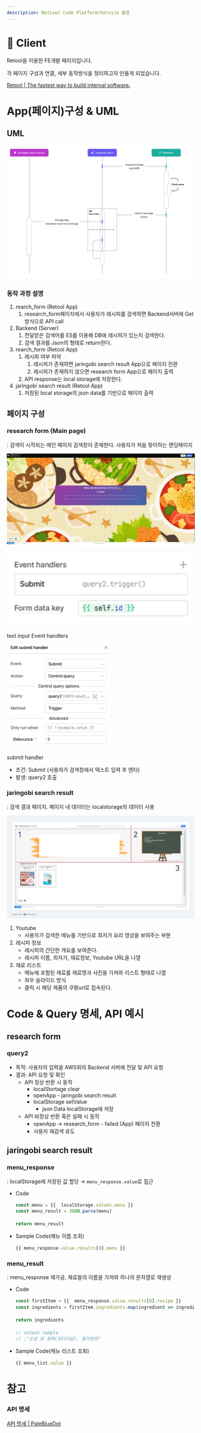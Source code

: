 ```yaml
---
description: No(Low) Code Platform/Service 활용
---
```


# 🚜 Client

Retool을 이용한 FE개발 페이지입니다.

각 페이지 구성과 연결, 세부 동작방식을 정리하고자 만들게 되었습니다.

[Retool | The fastest way to build internal software.](https://retool.com/)

# App(페이지)구성 & UML

## UML

![image.png](./uml.png)

### 동작 과정 설명

1. rearch_form (Retool App)
    1. research_form페이지에서 사용자가 레시피를 검색하면 Backend서버에 Get 방식으로 API call
2. Backend (Server)
    1. 전달받은 검색어를 ES를 이용해 DB에 레시피가 있는지 검색한다.
    2. 검색 결과를 Json의 형태로 return한다.
3. rearch_form (Retool App)
    1. 레시피 여부 파악
        1. 레시피가 존재하면 jaringobi search result App으로 페이지 전환
        2. 레시피가 존재하지 않으면 research form App으로 페이지 출력
    2. API response는 local storage에 저장한다.
4. jaringobi search result (Retool App)
    1. 저장된 local storage의 json data를 기반으로 페이지 출력

## 페이지 구성

### research form (Main page)

: 검색이 시작되는 메인 페이지 검색창이 존재한다. 사용자가 처음 맞이하는 랜딩페이지

![image.png](./research_form.png)

![text input Event handlers](./event_handlers.png)

text input Event handlers

![submit handler](./submit_hander.png)

submit handler

- 조건: Submit (사용자가 검색창에서 텍스트 입력 후 엔터)
- 발생: query2 호출

### jaringobi search result

: 검색 결과 페이지. 페이지 내 데이터는 localstorage의 데이터 사용

![image.png](./jaringobi_search_result.png)

1. Youtube
    - 사용자가 검색한 메뉴를 기반으로 최저가 요리 영상을 보여주는 부분
2. 레시피 정보
    - 레시피의 간단한 개요를 보여준다.
    - 레시피 이름, 최저가, 재료정보, Youtube URL을 나열
3. 재료 리스트
    - 메뉴에 포함된 재료를 재료명과 사진을 가져와 리스트 형태로 나열
    - 좌우 슬라이드 방식
    - 클릭 시 해당 제품의 쿠팡url로 접속된다.

# Code & Query 명세, API 예시

## research form

### query2

- 목적: 사용자의 입력을 AWS위의 Backend 서버에 전달 및 API 요청
- 결과: API 요청 및 확인
    - API 정상 반환 시 동작
        - localStortage clear
        - openApp - jaringobi search result
        - localStorage setValue
            - json Data localStorage에 저장
    - API 비정상 반환 혹은 실패 시 동작
        - openApp → research_form - failed (App) 페이지 전환
        - 사용자 재검색 유도

## jaringobi search result

### menu_response

: localStorage에 저장된 값 할당 → `menu_response.value`로 접근

- Code
    
    ```jsx
    const menu = {{  localStorage.values.menu }}
    const menu_result = JSON.parse(menu)
    
    return menu_result 
    ```
    
- Sample Code(메뉴 이름 조회)
    
    ```jsx
    {{ menu_response.value.results[0].menu }}
    ```
    

### menu_result

: menu_response 재가공, 재료들의 이름을 가져와 하나의 문자열로 재생성

- Code
    
    ```jsx
    const firstItem = {{  menu_response.value.results[0].recipe }}
    const ingredients = firstItem.ingredients.map(ingredient => ingredient.name).join(', ');
    
    return ingredients
    
    // output sample
    // :"순살 닭 정육(닭다리살), 탈지분유"
    ```
    
- Sample Code(메뉴 리스트 조회)
    
    ```jsx
    {{ menu_list.value }}
    ```
    

# 참고

### API 명세

[API 명세 | PaleBlueDot](https://palebluedot.gitbook.io/palebluedot-1/common/api)